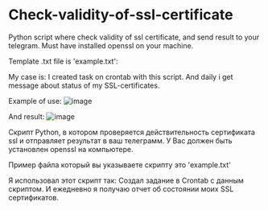 # Check-validity-of-ssl-certificate
Python script where check validity of ssl certificate, and send result to your telegram.
Must have installed openssl on your machine.

Template .txt file is 'example.txt':

My case is:
I created task on crontab with this script. And daily i get message about status of my SSL-certificates.


Example of use:
![image](https://user-images.githubusercontent.com/93583372/173876645-2cb4e54b-9a3e-409b-9765-44ca119b90f8.png)

And result:
![image](https://user-images.githubusercontent.com/93583372/173876720-607bde87-ee89-4c8d-aa97-3d16acbf8666.png)

Скрипт Python, в котором проверяется действительность сертификата ssl и отправляет результат в ваш телеграмм.
У Вас должен быть установлен openssl на компьютере.

Пример файла который вы указываете скрипту это 'example.txt'

Я использовал этот скрипт так:
Создал задание в Crontab с данным скриптом. И ежедневно я получаю отчет об состоянии моих SSL сертификатов.
